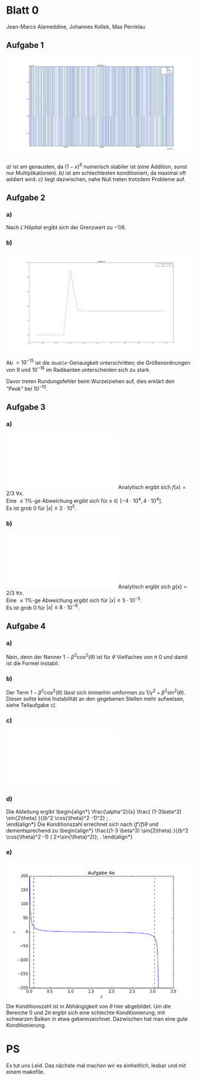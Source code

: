 # Blatt 0
Jean-Marco Alameddine, Johannes Kollek, Max Pernklau

## Aufgabe 1
![*b),c)* zeigen stark schwankende Abweichungen durch unzureichende Maschienengenauigkeit.](figs/aufgabe_1.png)

*a)* ist am genausten, da $(1-x)^6$ numerisch stabiler ist (eine Addition, sonst nur Multiplikationen). *b)* ist am schlechtesten konditioniert, da maximal oft addiert wird. *c)* liegt dazwischen, nahe Null treten trotzdem Probleme auf.


## Aufgabe 2
### a)
Nach *L'Hôpital* ergibt sich der Grenzwert zu $-1/6$.

### b)
![Grenzwert](figs/aufgabe_2.png)

Ab $<10^{-15}$ ist die `double`-Genauigkeit unterschritten; die Größenordnungen von 9 und $10^{-16}$ im Radikanten unterscheiden sich zu stark.

Davor treten Rundungsfehler beim Wurzelziehen auf, dies erklärt den *"Peak"* bei $10^{-15}$.


## Aufgabe 3
### a)
![Verhalten von $f(x)$](figs/3a.pdf)
Analytisch ergibt sich $f(x)=2/3 \: \forall x$.  
Eine $\leq 1\%$-ge Abweichung ergibt sich für $x \in  [ -4\cdot 10^4,4\cdot 10^4]$.  
Es ist grob 0 für $|x| \geq 2\cdot 10^5$. 

### b)
![Verhalten von $g(x)$](figs/3b.pdf)
Analytisch ergibt sich $g(x)=2/3 \: \forall x$.  
Eine $\leq 1\%$-ge Abweichung ergibt sich für $|x| \geq 5\cdot 10^{-5}$.  
Es ist grob 0 für $|x| \leq 8\cdot 10^{-6}$. 


## Aufgabe 4
### a)
Nein, denn der Nenner $1 - \beta^2 \cos^2(\theta)$ ist für $\theta$ Vielfaches von $\pi$ 0 und damit ist die Formel instabil. 

### b)
Der Term
$1 - \beta^2  \cos^2(\theta)$
lässt sich immerhin umformen zu
$1/\gamma^2 + \beta^2  \sin^2(\theta)$.
Dieser sollte keine Instabilität an den gegebenen Stellen mehr aufweisen, siehe Teilaufgabe *c)*.

### c)
![Methoden aus a) und b) im Vergleich. Gleiches gilt für alle Vielfachen von $\pi$.](figs/aufgabe_4a.pdf)

### d)
Die Ableitung ergibt 
\begin{align*}
\frac{\alpha^2}{s} \frac{ (1-3\beta^2) \sin{2\theta} }{(b^2 \cos{\theta}^2 -1)^2} \; .  
\end{align*}
Die Konditionszahl errechnet sich nach $(f'/f) \theta$ und dementsprechend zu 
\begin{align*}
\frac{(1-3 \beta^3) \sin{2\theta} }{(b^2 \cos{\theta}^2 -1) ( 2+\sin{\theta}^2)}\; .
\end{align*}

### e)
![lol](figs/4e.png)
Die Konditionszahl ist in Abhängigkeit von $\theta$ hier abgebildet. Um die Bereiche 0 und $2 \pi$ ergibt sich eine schlechte Konditionierung, mit schwarzen Balken in etwa gekennzeichnet. Dazwischen hat man eine gute Konditionierung.


# PS
Es tut uns Leid. Das nächste mal machen wir es einheitlich, lesbar und mit einem makefile.
